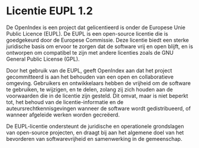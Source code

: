 # Licentie EUPL 1.2

De OpenIndex is een project dat gelicentieerd is onder de Europese Unie Public Licence (EUPL). De EUPL is een open-source licentie die is goedgekeurd door de Europese Commissie. Deze licentie biedt een sterke juridische basis om ervoor te zorgen dat de software vrij en open blijft, en is ontworpen om compatibel te zijn met andere licenties zoals de GNU General Public License (GPL).

Door het gebruik van de EUPL, geeft OpenIndex aan dat het project gecommitteerd is aan het behouden van een open en collaboratieve omgeving. Gebruikers en ontwikkelaars hebben de vrijheid om de software te gebruiken, te wijzigen, en te delen, zolang zij zich houden aan de voorwaarden die in de licentie zijn gesteld. Dit omvat, maar is niet beperkt tot, het behoud van de licentie-informatie en de auteursrechtkennisgevingen wanneer de software wordt gedistribueerd, of wanneer afgeleide werken worden gecreëerd.

De EUPL-licentie ondersteunt de juridische en operationele grondslagen van open-source projecten, en draagt bij aan het algemene doel van het bevorderen van softwarevrijheid en samenwerking in de gemeenschap.
